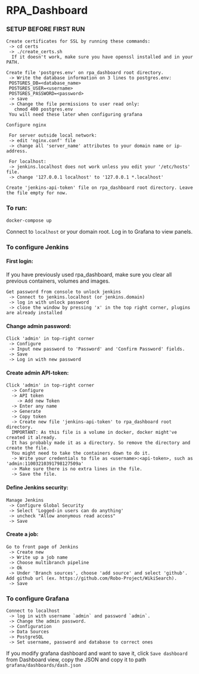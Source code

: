 # RPA_Dashboard

### SETUP BEFORE FIRST RUN
```
Create certificates for SSL by running these commands:
 -> cd certs
 -> ./create_certs.sh
  If it doesn't work, make sure you have openssl installed and in your PATH.

Create file 'postgres.env' on rpa_dashboard root directory.
 -> Write the database information on 3 lines to postgres.env:
 POSTGRES_DB=<database_name>
 POSTGRES_USER=<username>
 POSTGRES_PASSWORD=<password>
 -> save
 -> Change the file permissions to user read only:
   chmod 400 postgres.env
 You will need these later when configuring grafana

Configure nginx

 For server outside local network:
 -> edit 'nginx.conf' file
 -> change all 'server_name' attributes to your domain name or ip-address.
 
 For localhost:
 -> jenkins.localhost does not work unless you edit your '/etc/hosts' file.
 -> change '127.0.0.1 localhost' to '127.0.0.1 *.localhost'

Create 'jenkins-api-token' file on rpa_dashboard root directory. Leave the file empty for now.
```

### To run:
    docker-compose up

Connect to `localhost` or your domain root. Log in to Grafana to view panels.

### To configure Jenkins

#### First login:

If you have previously used rpa_dashboard, make sure you clear all previous containers, volumes and images.
```
Get password from console to unlock jenkins 
 -> Connect to jenkins.localhost (or jenkins.domain)
 -> log in with unlock password
 -> close the window by pressing 'x' in the top right corner, plugins are already installed
```
 
#### Change admin password:
```
Click 'admin' in top-right corner
 -> Configure
 -> Input new password to 'Password' and 'Confirm Password' fields.
 -> Save
 -> Log in with new password
```
 
#### Create admin API-token:
```
Click 'admin' in top-right corner
  -> Configure
  -> API token
    -> Add new Token
  -> Enter any name
  -> Generate
  -> Copy token
  -> Create new file 'jenkins-api-token' to rpa_dashboard root directory.
  IMPORTANT: As this file is a volume in docker, docker might've created it already.
  It has probably made it as a directory. So remove the directory and create the file.
  You might need to take the containers down to do it.
  -> Write your credentials to file as <username>:<api-token>, such as 'admin:11003210391798127509a'
  -> Make sure there is no extra lines in the file.
  -> Save the file.
```

#### Define Jenkins security:
```
Manage Jenkins
 -> Configure Global Security
 -> Select 'Logged-in users can do anything'
 -> uncheck "Allow anonymous read access"
 -> Save
```

#### Create a job:
```
Go to front page of Jenkins
 -> Create new
 -> Write up a job name
 -> Choose multibranch pipeline
 -> Ok
 -> Under 'Branch sources', choose 'add source' and select 'github'. Add github url (ex. https://github.com/Robo-Project/WikiSearch).
 -> Save
```

### To configure Grafana
```
Connect to localhost
 -> log in with username `admin` and password `admin`.
 -> Change the admin password.
 -> Configuration
 -> Data Sources
 -> PostgreSQL
 -> Set username, password and database to correct ones
```

If you modify grafana dashboard and want to save it, click `Save dashboard` from Dashboard view, copy the JSON and copy it to path `grafana/dashboards/dash.json`
